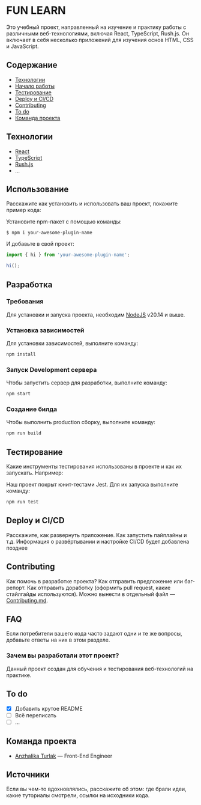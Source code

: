 # FUN LEARN

Это учебный проект, направленный на изучение и практику работы с различными веб-технологиями, включая React, TypeScript, Rush.js. Он включает в себя несколько приложений для изучения основ HTML, CSS и JavaScript.

## Содержание

- [Технологии](#технологии)
- [Начало работы](#начало-работы)
- [Тестирование](#тестирование)
- [Deploy и CI/CD](#deploy-и-ci/cd)
- [Contributing](#contributing)
- [To do](#to-do)
- [Команда проекта](#команда-проекта)

## Технологии

- [React](https://reactjs.org/)
- [TypeScript](https://www.typescriptlang.org/)
- [Rush.js](https://rushjs.io/)
- ...

## Использование

Расскажите как установить и использовать ваш проект, покажите пример кода:

Установите npm-пакет с помощью команды:

```
$ npm i your-awesome-plugin-name
```

И добавьте в свой проект:

```typescript
import { hi } from 'your-awesome-plugin-name';

hi();
```

## Разработка

### Требования

Для установки и запуска проекта, необходим [NodeJS](https://nodejs.org/) v20.14 и выше.

### Установка зависимостей

Для установки зависимостей, выполните команду:

```sh
npm install
```

### Запуск Development сервера

Чтобы запустить сервер для разработки, выполните команду:

```sh
npm start
```

### Создание билда

Чтобы выполнить production сборку, выполните команду:

```sh
npm run build
```

## Тестирование

Какие инструменты тестирования использованы в проекте и как их запускать. Например:

Наш проект покрыт юнит-тестами Jest. Для их запуска выполните команду:

```sh
npm run test
```

## Deploy и CI/CD

Расскажите, как развернуть приложение. Как запустить пайплайны и т.д.
Информация о развёртывании и настройке CI/CD будет добавлена позднее

## Contributing

Как помочь в разработке проекта? Как отправить предложение или баг-репорт. Как отправить доработку (оформить pull request, какие стайлгайды используются). Можно вынести в отдельный файл — [Contributing.md](./CONTRIBUTING.md).

## FAQ

Если потребители вашего кода часто задают одни и те же вопросы, добавьте ответы на них в этом разделе.

### Зачем вы разработали этот проект?

Данный проект создан для обучения и тестирования веб-технологий на практике.

## To do

- [x] Добавить крутое README
- [ ] Всё переписать
- [ ] ...

## Команда проекта

- [Anzhalika Turlak](https://github.com/Anzhelika007) — Front-End Engineer

## Источники

Если вы чем-то вдохновлялись, расскажите об этом: где брали идеи, какие туториалы смотрели, ссылки на исходники кода.
